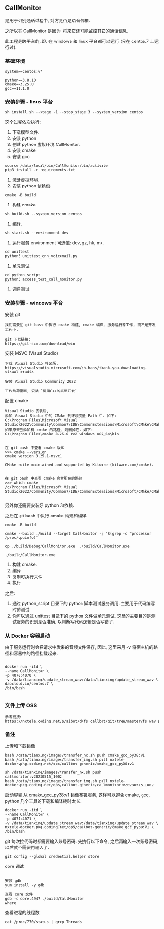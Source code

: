 ## CallMonitor

是用于识别通话过程中, 对方是否是语音信箱. 

之所以将 CallMonitor 是因为, 将来它还可能监控其它的通话信息.

此工程是跨平台的, 即: 在 windows 和 linux 平台都可以运行 (只在 centos:7 上运行过). 


### 基础环境

```text
system==centos:v7

python==3.8.10
cmake==3.25.0
gcc==11.1.0

```


### 安装步骤 - linux 平台

```shell
sh install.sh --stage -1 --stop_stage 3 --system_version centos
```
这个过程依次执行: 
1. 下载模型文件. 
2. 安装 python
3. 创建 python 虚拟环境 CallMonitor. 
4. 安装 cmake
5. 安装 gcc

```shell
source /data/local/bin/CallMonitor/bin/activate
pip3 install -r requirements.txt
```
1. 激活虚拟环境. 
2. 安装 python 依赖包. 

```shell
cmake -B build
```
1. 构建 cmake.


```shell
sh build.sh --system_version centos
```
1. 编译. 


```shell
sh start.sh --environment dev
```
1. 运行服务
environment 可选值: dev, gz, hk, mx. 


```shell
cd unittest
python3 unittest_cnn_voicemail.py

```
1. 单元测试


```shell
cd python_script
python3 access_test_call_monitor.py
```
1. 调用测试


### 安装步骤 - windows 平台


安装 git
```text
我们需要在 git bash 中执行 cmake 构建, cmake 编译, 服务运行等工作, 而不是开发工作中. 

git 下载链接: 
https://git-scm.com/download/win

```



安装 MSVC (Visual Studio)
```text
下载 Visual Studio 社区版.
https://visualstudio.microsoft.com/zh-hans/thank-you-downloading-visual-studio

安装 Visual Studio Community 2022

工作负荷里面, 安装 `使用C++的桌面开发`. 

```


配置 cmake
```text
Visual Studio 安装后, 
添加 Visual Studio 中的 CMake 到环境变量 Path 中. 如下:  
C:\Program Files\Microsoft Visual Studio\2022\Community\Common7\IDE\CommonExtensions\Microsoft\CMake\CMake\bin
如果原来已添加有 cmake 的路径, 则删掉它. 如下: 
C:\Program Files\cmake-3.25.0-rc2-windows-x86_64\bin


在 git bash 中查看 cmake 版本
>>> cmake --version
cmake version 3.25.1-msvc1

CMake suite maintained and supported by Kitware (kitware.com/cmake).


在 git bash 中查看 cmake 命令所在的路径
>>> which cmake
/c/Program Files/Microsoft Visual Studio/2022/Community/Common7/IDE/CommonExtensions/Microsoft/CMake/CMake/bin/cmake


```

另外你还需要安装好 python 和依赖. 

之后在 git bash 中执行 cmake 构建和编译. 


```shell
cmake -B build

cmake --build ./build --target CallMonitor -j "$(grep -c ^processor /proc/cpuinfo)"

cp ./build/Debug/CallMonitor.exe  ./build/CallMonitor.exe

./build/CallMonitor.exe

```
1. 构建 cmake.
2. 编译
3. 复制可执行文件. 
4. 执行


之后: 
1. 通过 python_script 目录下的 python 脚本测试服务调用. 主要用于代码编写时的测试
2. 你可以通过 unittest 目录下的 python 文件做单元测试. 这里的主要目的是测试服务的识别是否准确, 以判断写代码逻辑是否写错了. 


### 从 Docker 容器启动


由于服务运行时会把请求中发来的音频文件保存, 因此, 这里采用 -v 将宿主机的路径和容器中的路径挂载起来. 

```shell

docker run -itd \
--name CallMonitor \
-p 4070:4070 \
-v /data/tianxing/update_stream_wav:/data/tianxing/update_stream_wav \
daocloud.io/centos:7 \
/bin/bash


```


### 文件上传 OSS

```text
参考链接: 
https://nxtele.coding.net/p/aibot/d/fs_callbot/git/tree/master/fs_wav_process.py

```


### 备注


上传和下载镜像
```text
bash /data/tianxing/images/transfer_nx.sh push cmake_gcc_py38:v1
bash /data/tianxing/images/transfer_img.sh pull nxtele-docker.pkg.coding.net/ops/callbot-generic/cmake_gcc_py38:v1

sh /data/tianxing/images/transfer_nx.sh push callmonitor:v20230515_1002
bash /data/tianxing/images/transfer_img.sh pull nxtele-docker.pkg.coding.net/ops/callbot-generic/callmonitor:v20230515_1002

```

启动容器
从 cmake_gcc_py38:v1 镜像布署服务, 这样可以避免 cmake, gcc, python 几个工具的下载和编译耗时太长. 

```shell
docker run -itd \
--name CallMonitor \
-p 4071:4071 \
-v /data/tianxing/update_stream_wav:/data/tianxing/update_stream_wav \
nxtele-docker.pkg.coding.net/ops/callbot-generic/cmake_gcc_py38:v1 \
/bin/bash

```



git 每次拉代码时都需要输入账号密码. 
先执行以下命令, 之后再输入一次账号密码, 以后就不需要再输入了. 
```text
git config --global credential.helper store

```

core 调试
```text

安装 gdb
yum install -y gdb

查看 core 文件
gdb -c core.4947 ./build/CallMonitor
where

```

查看进程的线程数
```text
cat /proc/770/status | grep Threads
```
